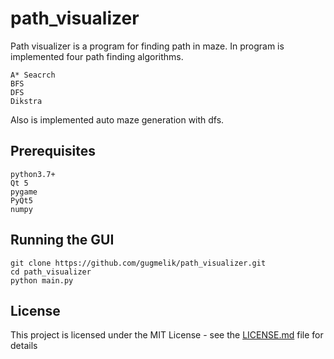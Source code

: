 # path_visualizer
Path visualizer is a program for finding path in maze. In program is implemented four path finding algorithms.
```
A* Seacrch
BFS
DFS
Dikstra
```
Also is implemented auto maze generation with dfs.

## Prerequisites
```
python3.7+
Qt 5
pygame
PyQt5
numpy
```

## Running the GUI
```
git clone https://github.com/gugmelik/path_visualizer.git
cd path_visualizer
python main.py
```

## License

This project is licensed under the MIT License - see the [LICENSE.md](LICENSE.md) file for details